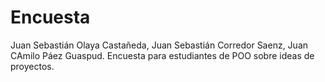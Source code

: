 # Encuesta
Juan Sebastián Olaya Castañeda,
Juan Sebastián Corredor Saenz,
Juan CAmilo Páez Guaspud.
Encuesta para estudiantes de POO sobre ideas de proyectos.
